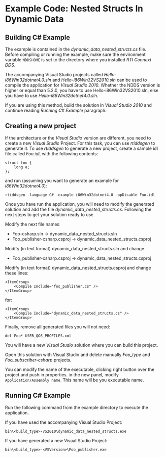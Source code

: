 # Example Code: Nested Structs In Dynamic Data

## Building C# Example
The example is contained in the *dynamic_data_nested_structs.cs* file. Before
compiling or running the example, make sure the environment variable `NDDSHOME`
is set to the directory where you installed *RTI Connext DDS*.

The accompanying Visual Studio projects called *Hello-i86Win32dotnet4.0.sln* and
*Hello-i86Win32VS2010.sln* can be used to compile the application for
*Visual Studio 2010*. Whether the NDDS version is higher or equal than 5.2.0,
you have to use Hello-i86Win32VS2010.sln, else you have to use
*Hello-i86Win32dotnet4.0.sln*.

If you are using this method, build the solution in *Visual Studio 2010* and
continue reading *Running C# Example* paragraph.

## Creating a new project
If the architecture or the *Visual Studio* version are different, you need to
create a new *Visual Studio* Project. For this task, you can use *rtiddsgen* to
generate it. To use *rtiddsgen* to generate a new project, create a sample idl
file called *Foo.idl*, with the following contents:
```
struct foo {
    long a;
};
```

and run (assuming you want to generate an example for *i86Win32dotnet4.0*):
```
rtiddsgen -language C# -example i86Win32dotnet4.0 -ppDisable Foo.idl
```

Once you have run the application, you will need to modify the generated
solution and add the file *dynamic_data_nested_structs.cs*. Following the next
steps to get your solution ready to use.

Modify the next file names:
* Foo-csharp.sln -> dynamic_data_nested_structs.sln
* Foo_publisher-csharp.csproj -> dynamic_data_nested_structs.csproj

Modify (in text format) dynamic_data_nested_structs.sln and change
* Foo_publisher-csharp.csproj -> dynamic_data_nested_structs.csproj

Modify (in text format) dynamic_data_nested_structs.csproj and change
these lines:
```
<ItemGroup>
    <Compile Include="foo_publisher.cs" />
</ItemGroup>
```
for:
```
<ItemGroup>
    <Compile Include="dynamic_data_nested_structs.cs" />
</ItemGroup>
```

Finally, remove all generated files you will not need:
```
del Foo* USER_QOS_PROFILES.xml
```

You will have a new *Visual Studio* solution where you can build this project.

Open this solution with Visual Studio and delete manually *Foo_type* and
*Foo_subscriber-csharp* projects.

You can modify the name of the executable, clicking right button over the
project and push in properties. in the new panel, modify
`Application/Assembly name`. This name will be you executable name.

## Running C# Example
Run the following command from the example directory to execute
the application.

If you have used the accompanying Visual Studio Project:
```
bin\<build_type>-VS2010\dynamic_data_nested_structs.exe
```

If you have generated a new Visual Studio Project:
```
bin\<build_type>-<VSVersion>\Foo_publisher.exe
```
